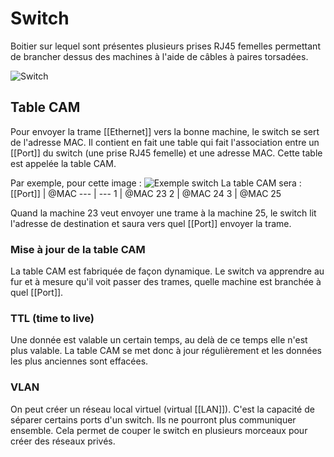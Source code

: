
# Switch
Boitier sur lequel sont présentes plusieurs prises RJ45 femelles permettant de brancher dessus des machines à l'aide de câbles à paires torsadées. 

![Switch](https://s3.us-west-2.amazonaws.com/secure.notion-static.com/5fe1d5dc-486b-4d6a-bdf8-dbb79b1c051d/Untitled.png?X-Amz-Algorithm=AWS4-HMAC-SHA256&X-Amz-Content-Sha256=UNSIGNED-PAYLOAD&X-Amz-Credential=AKIAT73L2G45EIPT3X45%2F20220224%2Fus-west-2%2Fs3%2Faws4_request&X-Amz-Date=20220224T165403Z&X-Amz-Expires=86400&X-Amz-Signature=e04111540116d8a8d7ed49abb3e1bca0c54e1fd7f8fd1557f974998700ae1d8b&X-Amz-SignedHeaders=host&response-content-disposition=filename%20%3D%22Untitled.png%22&x-id=GetObject)

## Table CAM
Pour envoyer la trame [[Ethernet]] vers la bonne machine, le switch se sert de l'adresse MAC. Il contient en fait une table qui fait l'association entre un [[Port]] du switch (une prise RJ45 femelle) et une adresse MAC. Cette table est appelée la table CAM. 

Par exemple, pour cette image : 
![Exemple switch](https://s3.us-west-2.amazonaws.com/secure.notion-static.com/004351ff-8fed-4249-aa97-d4a59e3183d7/Untitled.png?X-Amz-Algorithm=AWS4-HMAC-SHA256&X-Amz-Content-Sha256=UNSIGNED-PAYLOAD&X-Amz-Credential=AKIAT73L2G45EIPT3X45%2F20220224%2Fus-west-2%2Fs3%2Faws4_request&X-Amz-Date=20220224T165903Z&X-Amz-Expires=86400&X-Amz-Signature=1aec08761e216f2e87475a5f467d24cf3bd447c9821567922d66fe396e9c0c3f&X-Amz-SignedHeaders=host&response-content-disposition=filename%20%3D%22Untitled.png%22&x-id=GetObject)
La table CAM sera : 
[[Port]] | @MAC
 --- | ---
1 | @MAC 23
2 | @MAC 24
3 | @MAC 25

Quand la machine 23 veut envoyer une trame à la machine 25, le switch lit l'adresse de destination et saura vers quel [[Port]] envoyer la trame. 

###  Mise à jour de la table CAM
 La table CAM est fabriquée de façon dynamique. Le switch va apprendre au fur et à mesure qu'il voit passer des trames, quelle machine est branchée à quel [[Port]]. 

 ### TTL (time to live) 
 Une donnée est valable un certain temps, au delà de ce temps elle n'est plus valable. La table CAM se met donc à jour régulièrement et les données les plus anciennes sont effacées. 

 ### VLAN
 On peut créer un réseau local virtuel (virtual [[LAN]]). C'est la capacité de séparer certains ports d'un switch. Ils ne pourront plus communiquer ensemble. Cela permet de couper le switch en plusieurs morceaux pour créer des réseaux privés. 